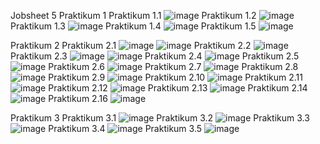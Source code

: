 Jobsheet 5
Praktikum 1
Praktikum 1.1
![image](https://github.com/rossiagatha/Pemrograman_Web_Lanjut/assets/121923863/2e2c1dc0-d338-4fb4-9a3a-d6d963569684)
Praktikum 1.2
![image](https://github.com/rossiagatha/Pemrograman_Web_Lanjut/assets/121923863/5ca00fea-e2f9-4024-865c-4d8cede58994)
Praktikum 1.3
![image](https://github.com/rossiagatha/Pemrograman_Web_Lanjut/assets/121923863/030b5d85-7492-4814-a77f-af0ff2ca4164)
Praktikum 1.4
![image](https://github.com/rossiagatha/Pemrograman_Web_Lanjut/assets/121923863/0f0639dc-187b-43d6-9a97-fbd0fc43619c)
Praktikum 1.5
![image](https://github.com/rossiagatha/Pemrograman_Web_Lanjut/assets/121923863/cf5ba0a5-0fb3-4bbe-adf6-8aebf4ef5cfa)

Praktikum 2
Praktikum 2.1
![image](https://github.com/rossiagatha/Pemrograman_Web_Lanjut/assets/121923863/607ed059-347c-41f0-99f2-9e20fc439b6d)
![image](https://github.com/rossiagatha/Pemrograman_Web_Lanjut/assets/121923863/0a68f6ec-17ed-48bd-b3d8-dee54ca5debc)
Praktikum 2.2
![image](https://github.com/rossiagatha/Pemrograman_Web_Lanjut/assets/121923863/b4581b7b-dfa3-471c-a73b-037301995472)
Praktikum 2.3
![image](https://github.com/rossiagatha/Pemrograman_Web_Lanjut/assets/121923863/af137a1b-7220-4098-a16c-e93bc1025761)
![image](https://github.com/rossiagatha/Pemrograman_Web_Lanjut/assets/121923863/0d350bcd-6b49-4742-99c6-52cf3e4e9fff)
Praktikum 2.4
![image](https://github.com/rossiagatha/Pemrograman_Web_Lanjut/assets/121923863/f677761b-f663-44fc-8cab-c4e00f2f589f)
Praktikum 2.5
![image](https://github.com/rossiagatha/Pemrograman_Web_Lanjut/assets/121923863/104af471-b5b1-4840-9bfb-181cb15a1156)
Praktikum 2.6
![image](https://github.com/rossiagatha/Pemrograman_Web_Lanjut/assets/121923863/bb87951c-4e27-4cbb-8b8d-94abc3a226d0)
Praktikum 2.7
![image](https://github.com/rossiagatha/Pemrograman_Web_Lanjut/assets/121923863/8c622c87-3915-4ef5-a1ce-6ca01aa21c1b)
Praktikum 2.8
![image](https://github.com/rossiagatha/Pemrograman_Web_Lanjut/assets/121923863/c66470bd-df95-41ea-96e8-8726c1b1d104)
Praktikum 2.9
![image](https://github.com/rossiagatha/Pemrograman_Web_Lanjut/assets/121923863/79a97662-446a-4b88-a656-7b3448bc0507)
Praktikum 2.10
![image](https://github.com/rossiagatha/Pemrograman_Web_Lanjut/assets/121923863/9c94b6f6-b80d-49b9-9974-7fdb8ee64f31)
Praktikum 2.11
![image](https://github.com/rossiagatha/Pemrograman_Web_Lanjut/assets/121923863/369957d7-b456-4c6a-ad86-82fa042b98e3)
Praktikum 2.12
![image](https://github.com/rossiagatha/Pemrograman_Web_Lanjut/assets/121923863/d3615a79-8576-48f5-9ebb-bef644b4f213)
Praktikum 2.13
![image](https://github.com/rossiagatha/Pemrograman_Web_Lanjut/assets/121923863/d5781412-a43a-4ec4-b4a6-e594e53ec0d8)
Praktikum 2.14
![image](https://github.com/rossiagatha/Pemrograman_Web_Lanjut/assets/121923863/698d17f9-5e31-41c7-af5c-875ec68a40da)
Praktikum 2.16
![image](https://github.com/rossiagatha/Pemrograman_Web_Lanjut/assets/121923863/5ea3f1fd-d15f-4851-9e4d-7798f9b9e649)

Praktikum 3
Praktikum 3.1
![image](https://github.com/rossiagatha/Pemrograman_Web_Lanjut/assets/121923863/9a267bdd-39c6-4ded-b68b-368877f28986)
Praktikum 3.2
![image](https://github.com/rossiagatha/Pemrograman_Web_Lanjut/assets/121923863/d1410d2e-f6b6-468f-b4d0-b5bf534d9dd2)
Praktikum 3.3
![image](https://github.com/rossiagatha/Pemrograman_Web_Lanjut/assets/121923863/acc11876-a0ba-4328-809c-fddaa62da4aa)
Praktikum 3.4
![image](https://github.com/rossiagatha/Pemrograman_Web_Lanjut/assets/121923863/d2a9b76c-a1ac-466a-a8ed-5136a9e17397)
Praktikum 3.5
![image](https://github.com/rossiagatha/Pemrograman_Web_Lanjut/assets/121923863/64486021-56e3-4c0b-b2bc-9a25521b292a)
